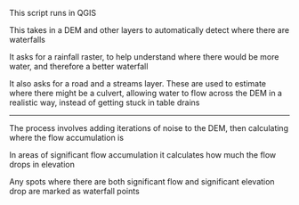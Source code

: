 This script runs in QGIS

This takes in a DEM and other layers to automatically detect where there are waterfalls

It asks for a rainfall raster, to help understand where there would be more water, and therefore a better waterfall

It also asks for a road and a streams layer. These are used to estimate where there might be a culvert, allowing water to flow across the DEM in a realistic way, instead of getting stuck in table drains

_____________

The process involves adding iterations of noise to the DEM, then calculating where the flow accumulation is

In areas of significant flow accumulation it calculates how much the flow drops in elevation

Any spots where there are both significant flow and significant elevation drop are marked as waterfall points
